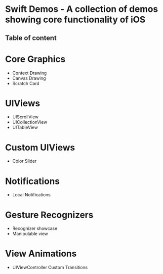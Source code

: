 # Swift Demos - A collection of demos showing core functionality of iOS

## Table of content

# Core Graphics
* Context Drawing
* Canvas Drawing
* Scratch Card

# UIViews
* UIScrollView
* UICollectionView
* UITableView

# Custom UIViews
* Color Slider

# Notifications
* Local Notifications

# Gesture Recognizers
* Recognizer showcase
* Manipulable view

# View Animations
* UIViewController Custom Transitions

